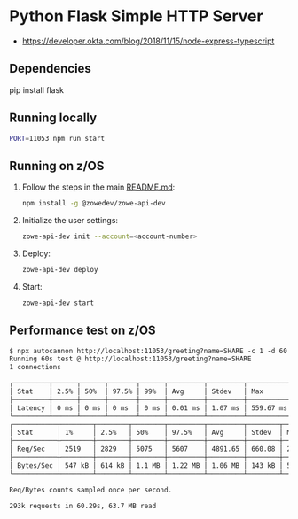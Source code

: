 # Python Flask Simple HTTP Server

- <https://developer.okta.com/blog/2018/11/15/node-express-typescript>

## Dependencies

pip install flask

## Running locally

```sh
PORT=11053 npm run start
```

## Running on z/OS

1. Follow the steps in the main [README.md](../README.md):

    ```sh
    npm install -g @zowedev/zowe-api-dev
    ```

2. Initialize the user settings:

    ```sh
    zowe-api-dev init --account=<account-number>
    ```

3. Deploy:

    ```sh
    zowe-api-dev deploy
    ```

4. Start:

    ```sh
    zowe-api-dev start
    ```

## Performance test on z/OS

```txt
$ npx autocannon http://localhost:11053/greeting?name=SHARE -c 1 -d 60
Running 60s test @ http://localhost:11053/greeting?name=SHARE
1 connections

┌─────────┬──────┬──────┬───────┬──────┬─────────┬─────────┬───────────┐
│ Stat    │ 2.5% │ 50%  │ 97.5% │ 99%  │ Avg     │ Stdev   │ Max       │
├─────────┼──────┼──────┼───────┼──────┼─────────┼─────────┼───────────┤
│ Latency │ 0 ms │ 0 ms │ 0 ms  │ 0 ms │ 0.01 ms │ 1.07 ms │ 559.67 ms │
└─────────┴──────┴──────┴───────┴──────┴─────────┴─────────┴───────────┘
┌───────────┬────────┬────────┬────────┬─────────┬─────────┬────────┬────────┐
│ Stat      │ 1%     │ 2.5%   │ 50%    │ 97.5%   │ Avg     │ Stdev  │ Min    │
├───────────┼────────┼────────┼────────┼─────────┼─────────┼────────┼────────┤
│ Req/Sec   │ 2519   │ 2829   │ 5075   │ 5607    │ 4891.65 │ 660.08 │ 2518   │
├───────────┼────────┼────────┼────────┼─────────┼─────────┼────────┼────────┤
│ Bytes/Sec │ 547 kB │ 614 kB │ 1.1 MB │ 1.22 MB │ 1.06 MB │ 143 kB │ 546 kB │
└───────────┴────────┴────────┴────────┴─────────┴─────────┴────────┴────────┘

Req/Bytes counts sampled once per second.

293k requests in 60.29s, 63.7 MB read
```
